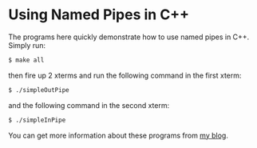 # Using Named Pipes in C++

The programs here quickly demonstrate how to use named pipes in C++.  Simply run:

```sh
$ make all
```
then fire up 2 xterms and run the following command in the first xterm:

```sh
$ ./simpleOutPipe
```
and the following command in the second xterm:
```sh
$ ./simpleInPipe
```

You can get more information about these programs from [my blog](http://salimhaniff.net/blog/Using-Named-Pipes-In-Cpp#disqus_thread). 

